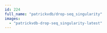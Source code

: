 ```yaml
---
id: 224
full_name: "patrickvdb/drop-seq_singularity"
images: 
  - "patrickvdb-drop-seq_singularity-latest"
---
```

